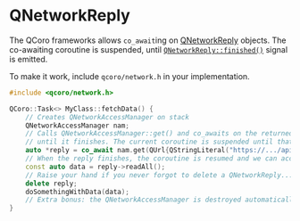 # QNetworkReply

The QCoro frameworks allows `co_await`ing on [QNetworkReply][qdoc-qnetworkreply] objects. The
co-awaiting coroutine is suspended, until [`QNetworkReply::finished()`][qdoc-qnetworkreply-finished]
signal is emitted.

To make it work, include `qcoro/network.h` in your implementation.

```cpp
#include <qcoro/network.h>

QCoro::Task<> MyClass::fetchData() {
    // Creates QNetworkAccessManager on stack
    QNetworkAccessManager nam;
    // Calls QNetworkAccessManager::get() and co_awaits on the returned QNetworkReply*
    // until it finishes. The current coroutine is suspended until that.
    auto *reply = co_await nam.get(QUrl{QStringLiteral("https://.../api/fetch")});
    // When the reply finishes, the coroutine is resumed and we can access the reply content.
    const auto data = reply->readAll();
    // Raise your hand if you never forgot to delete a QNetworkReply...
    delete reply;
    doSomethingWithData(data);
    // Extra bonus: the QNetworkAccessManager is destroyed automatically, since it's on stack.
}
```

[qdoc-qnetworkreply]: https://doc.qt.io/qt-5/qnetworkreply.html
[qdoc-qnetworkreply-finished]: https://doc.qt.io/qt-5/qnetworkreply.html#finished
